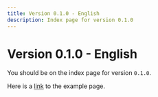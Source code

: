 ```yaml
---
title: Version 0.1.0 - English
description: Index page for version 0.1.0
---
```


# Version 0.1.0 - English

You should be on the index page for version `0.1.0`.

Here is a [link](./example.md) to the example page.
